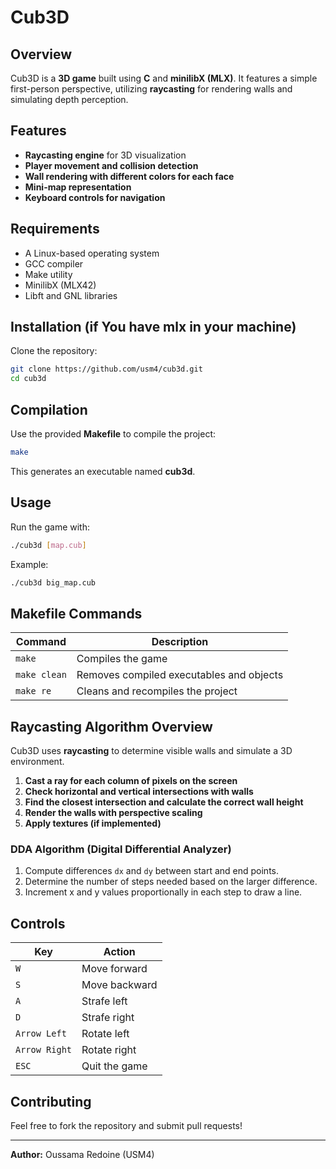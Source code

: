 # Cub3D

## Overview
Cub3D is a **3D game** built using **C** and **minilibX (MLX)**. It features a simple first-person perspective, utilizing **raycasting** for rendering walls and simulating depth perception.

## Features
- **Raycasting engine** for 3D visualization
- **Player movement and collision detection**
- **Wall rendering with different colors for each face**
- **Mini-map representation**
- **Keyboard controls for navigation**

## Requirements
- A Linux-based operating system
- GCC compiler
- Make utility
- MinilibX (MLX42)
- Libft and GNL libraries

## Installation (if You have mlx in your machine)
Clone the repository:
```sh
git clone https://github.com/usm4/cub3d.git
cd cub3d
```

## Compilation
Use the provided **Makefile** to compile the project:
```sh
make
```
This generates an executable named **cub3d**.

## Usage
Run the game with:
```sh
./cub3d [map.cub]
```
Example:
```sh
./cub3d big_map.cub
```

## Makefile Commands
| Command        | Description                                  |
|---------------|----------------------------------------------|
| `make`        | Compiles the game                           |
| `make clean`  | Removes compiled executables and objects    |
| `make re`     | Cleans and recompiles the project           |

## Raycasting Algorithm Overview
Cub3D uses **raycasting** to determine visible walls and simulate a 3D environment.

1. **Cast a ray for each column of pixels on the screen**
2. **Check horizontal and vertical intersections with walls**
3. **Find the closest intersection and calculate the correct wall height**
4. **Render the walls with perspective scaling**
5. **Apply textures (if implemented)**

### DDA Algorithm (Digital Differential Analyzer)
1. Compute differences `dx` and `dy` between start and end points.
2. Determine the number of steps needed based on the larger difference.
3. Increment x and y values proportionally in each step to draw a line.

## Controls
| Key            | Action            |
|---------------|------------------|
| `W`           | Move forward     |
| `S`           | Move backward    |
| `A`           | Strafe left      |
| `D`           | Strafe right     |
| `Arrow Left`  | Rotate left      |
| `Arrow Right` | Rotate right     |
| `ESC`         | Quit the game    |

## Contributing
Feel free to fork the repository and submit pull requests!

---
**Author:** Oussama Redoine (USM4)

